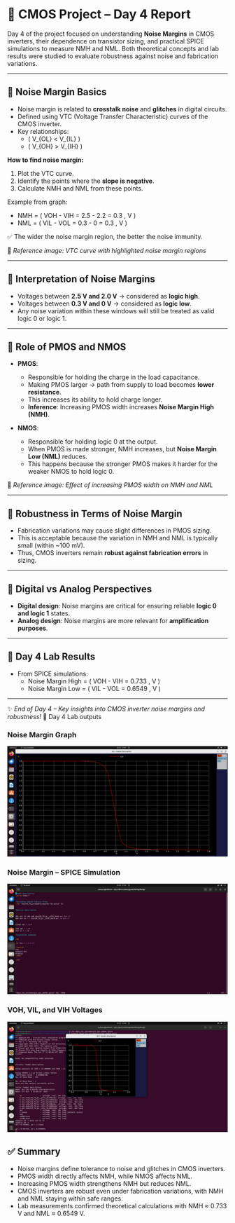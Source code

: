  # 📘 CMOS Project – Day 4 Report  

Day 4 of the project focused on understanding **Noise Margins** in CMOS inverters, their dependence on transistor sizing, and practical SPICE simulations to measure NMH and NML. Both theoretical concepts and lab results were studied to evaluate robustness against noise and fabrication variations.  

---

## 🔹 Noise Margin Basics  

- Noise margin is related to **crosstalk noise** and **glitches** in digital circuits.  
- Defined using VTC (Voltage Transfer Characteristic) curves of the CMOS inverter.  
- Key relationships:  
  - \( V_{OL} < V_{IL} \)  
  - \( V_{OH} > V_{IH} \)  

**How to find noise margin:**  
1. Plot the VTC curve.  
2. Identify the points where the **slope is negative**.  
3. Calculate NMH and NML from these points.  

Example from graph:  
- NMH = \( VOH - VIH = 2.5 - 2.2 = 0.3 \, V \)  
- NML = \( VIL - VOL = 0.3 - 0 = 0.3 \, V \)  

✅ The wider the noise margin region, the better the noise immunity.  

📸 *Reference image: VTC curve with highlighted noise margin regions*  

---

## 🔹 Interpretation of Noise Margins  

- Voltages between **2.5 V and 2.0 V** → considered as **logic high**.  
- Voltages between **0.3 V and 0 V** → considered as **logic low**.  
- Any noise variation within these windows will still be treated as valid logic 0 or logic 1.  

---

## 🔹 Role of PMOS and NMOS  

- **PMOS**:  
  - Responsible for holding the charge in the load capacitance.  
  - Making PMOS larger → path from supply to load becomes **lower resistance**.  
  - This increases its ability to hold charge longer.  
  - **Inference**: Increasing PMOS width increases **Noise Margin High (NMH)**.  

- **NMOS**:  
  - Responsible for holding logic 0 at the output.  
  - When PMOS is made stronger, NMH increases, but **Noise Margin Low (NML)** reduces.  
  - This happens because the stronger PMOS makes it harder for the weaker NMOS to hold logic 0.  

📸 *Reference image: Effect of increasing PMOS width on NMH and NML*  

---

## 🔹 Robustness in Terms of Noise Margin  

- Fabrication variations may cause slight differences in PMOS sizing.  
- This is acceptable because the variation in NMH and NML is typically small (within ~100 mV).  
- Thus, CMOS inverters remain **robust against fabrication errors** in sizing.  

---

## 🔹 Digital vs Analog Perspectives  

- **Digital design**: Noise margins are critical for ensuring reliable **logic 0 and logic 1** states.  
- **Analog design**: Noise margins are more relevant for **amplification purposes**.  

---

## 🧪 Day 4 Lab Results  

- From SPICE simulations:  
  - Noise Margin High = \( VOH - VIH = 0.733 \, V \)  
  - Noise Margin Low = \( VIL - VOL = 0.6549 \, V \)  



---



✨ *End of Day 4 – Key insights into CMOS inverter noise margins and robustness!* 🚀
Day 4 Lab outputs

### Noise Margin Graph
![Noise Margin](images/noisemargin.png)

### Noise Margin – SPICE Simulation
![Noise Margin SPICE](images/noisemargin_spice.png)

### VOH, VIL, and VIH Voltages
![VOH_VIL_VIH](images/vohvil_vihvol.png)

## ✅ Summary  

- Noise margins define tolerance to noise and glitches in CMOS inverters.  
- PMOS width directly affects NMH, while NMOS affects NML.  
- Increasing PMOS width strengthens NMH but reduces NML.  
- CMOS inverters are robust even under fabrication variations, with NMH and NML staying within safe ranges.  
- Lab measurements confirmed theoretical calculations with NMH ≈ 0.733 V and NML ≈ 0.6549 V.  
